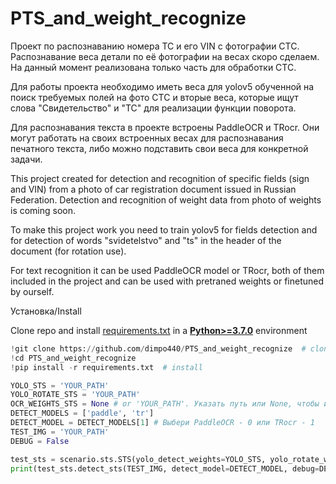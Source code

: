 # PTS_and_weight_recognize
Проект по распознаванию номера ТС и его VIN с фотографии СТС. Распознавание веса детали по её фотографии на весах скоро сделаем.
На данный момент реализована только часть для обработки СТС.

Для работы проекта необходимо иметь веса для yolov5 обученной на поиск требуемых полей на фото СТС и вторые веса, которые ищут слова "Свидетельство" и "ТС" для реализации функции поворота.

Для распознавания текста в проекте встроены PaddleOCR и TRocr. Они могут работать на своих встроенных весах для распознавания печатного текста, либо можно подставить свои веса для конкретной задачи.

This project created for detection and recognition of specific fields (sign and VIN) from a photo of car registration document issued in Russian Federation. Detection and recognition of weight data from photo of weights is coming soon. 

To make this project work you need to train yolov5 for fields detection and for detection of words "svidetelstvo" and "ts" in the header of the document (for rotation use). 

For text recognition it can be used PaddleOCR model or TRocr, both of them included in the project and can be used with pretraned weights or finetuned by ourself.

<summary>Установка/Install</summary>

Clone repo and install [requirements.txt](https://github.com/dimpo440/PTS_and_weight_recognize/requirements.txt)
in a [**Python>=3.7.0**](https://www.python.org/) environment

```python
!git clone https://github.com/dimpo440/PTS_and_weight_recognize  # clone
!cd PTS_and_weight_recognize
!pip install -r requirements.txt  # install
```

```python
YOLO_STS = 'YOUR_PATH'
YOLO_ROTATE_STS = 'YOUR_PATH'
OCR_WEIGHTS_STS = None # or 'YOUR_PATH'. Указать путь или None, чтобы использовать стандартные предобученные веса. If None pretrained weights will be used.
DETECT_MODELS = ['paddle', 'tr']
DETECT_MODEL = DETECT_MODELS[1] # Выбери PaddleOCR - 0 или TRocr - 1
TEST_IMG = 'YOUR_PATH'
DEBUG = False

test_sts = scenario.sts.STS(yolo_detect_weights=YOLO_STS, yolo_rotate_weights=YOLO_ROTATE_STS, , ocr_weights=OCR_WEIGHTS_STS)
print(test_sts.detect_sts(TEST_IMG, detect_model=DETECT_MODEL, debug=DEBUG))
```
